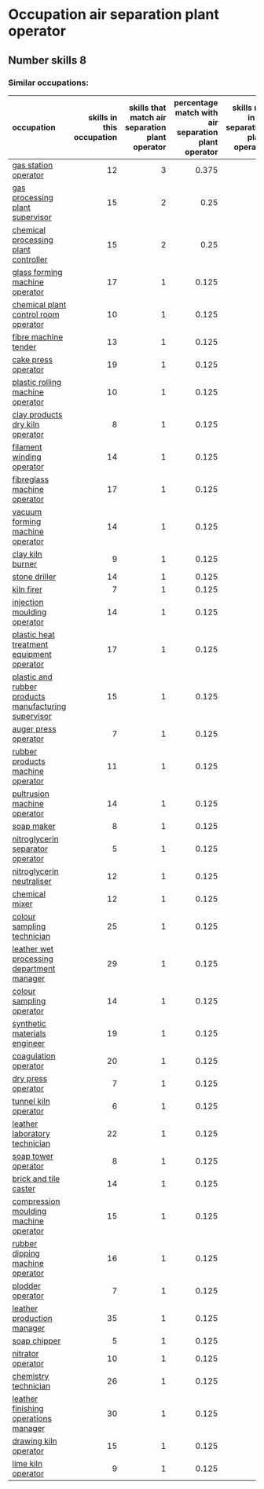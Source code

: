 # Occupation air separation plant operator
## Number skills 8
### Similar occupations:
| occupation                                                                                                      |   skills in this occupation |   skills that match air separation plant operator |   percentage match with air separation plant operator |   skills not in air separation plant operator |
|:----------------------------------------------------------------------------------------------------------------|----------------------------:|--------------------------------------------------:|------------------------------------------------------:|----------------------------------------------:|
| [gas station operator](gas_station_operator.md)                                                                 |                          12 |                                                 3 |                                                 0.375 |                                             9 |
| [gas processing plant supervisor](gas_processing_plant_supervisor.md)                                           |                          15 |                                                 2 |                                                 0.25  |                                            13 |
| [chemical processing plant controller](chemical_processing_plant_controller.md)                                 |                          15 |                                                 2 |                                                 0.25  |                                            13 |
| [glass forming machine operator](glass_forming_machine_operator.md)                                             |                          17 |                                                 1 |                                                 0.125 |                                            16 |
| [chemical plant control room operator](chemical_plant_control_room_operator.md)                                 |                          10 |                                                 1 |                                                 0.125 |                                             9 |
| [fibre machine tender](fibre_machine_tender.md)                                                                 |                          13 |                                                 1 |                                                 0.125 |                                            12 |
| [cake press operator](cake_press_operator.md)                                                                   |                          19 |                                                 1 |                                                 0.125 |                                            18 |
| [plastic rolling machine operator](plastic_rolling_machine_operator.md)                                         |                          10 |                                                 1 |                                                 0.125 |                                             9 |
| [clay products dry kiln operator](clay_products_dry_kiln_operator.md)                                           |                           8 |                                                 1 |                                                 0.125 |                                             7 |
| [filament winding operator](filament_winding_operator.md)                                                       |                          14 |                                                 1 |                                                 0.125 |                                            13 |
| [fibreglass machine operator](fibreglass_machine_operator.md)                                                   |                          17 |                                                 1 |                                                 0.125 |                                            16 |
| [vacuum forming machine operator](vacuum_forming_machine_operator.md)                                           |                          14 |                                                 1 |                                                 0.125 |                                            13 |
| [clay kiln burner](clay_kiln_burner.md)                                                                         |                           9 |                                                 1 |                                                 0.125 |                                             8 |
| [stone driller](stone_driller.md)                                                                               |                          14 |                                                 1 |                                                 0.125 |                                            13 |
| [kiln firer](kiln_firer.md)                                                                                     |                           7 |                                                 1 |                                                 0.125 |                                             6 |
| [injection moulding operator](injection_moulding_operator.md)                                                   |                          14 |                                                 1 |                                                 0.125 |                                            13 |
| [plastic heat treatment equipment operator](plastic_heat_treatment_equipment_operator.md)                       |                          17 |                                                 1 |                                                 0.125 |                                            16 |
| [plastic and rubber products manufacturing supervisor](plastic_and_rubber_products_manufacturing_supervisor.md) |                          15 |                                                 1 |                                                 0.125 |                                            14 |
| [auger press operator](auger_press_operator.md)                                                                 |                           7 |                                                 1 |                                                 0.125 |                                             6 |
| [rubber products machine operator](rubber_products_machine_operator.md)                                         |                          11 |                                                 1 |                                                 0.125 |                                            10 |
| [pultrusion machine operator](pultrusion_machine_operator.md)                                                   |                          14 |                                                 1 |                                                 0.125 |                                            13 |
| [soap maker](soap_maker.md)                                                                                     |                           8 |                                                 1 |                                                 0.125 |                                             7 |
| [nitroglycerin separator operator](nitroglycerin_separator_operator.md)                                         |                           5 |                                                 1 |                                                 0.125 |                                             4 |
| [nitroglycerin neutraliser](nitroglycerin_neutraliser.md)                                                       |                          12 |                                                 1 |                                                 0.125 |                                            11 |
| [chemical mixer](chemical_mixer.md)                                                                             |                          12 |                                                 1 |                                                 0.125 |                                            11 |
| [colour sampling technician](colour_sampling_technician.md)                                                     |                          25 |                                                 1 |                                                 0.125 |                                            24 |
| [leather wet processing department manager](leather_wet_processing_department_manager.md)                       |                          29 |                                                 1 |                                                 0.125 |                                            28 |
| [colour sampling operator](colour_sampling_operator.md)                                                         |                          14 |                                                 1 |                                                 0.125 |                                            13 |
| [synthetic materials engineer](synthetic_materials_engineer.md)                                                 |                          19 |                                                 1 |                                                 0.125 |                                            18 |
| [coagulation operator](coagulation_operator.md)                                                                 |                          20 |                                                 1 |                                                 0.125 |                                            19 |
| [dry press operator](dry_press_operator.md)                                                                     |                           7 |                                                 1 |                                                 0.125 |                                             6 |
| [tunnel kiln operator](tunnel_kiln_operator.md)                                                                 |                           6 |                                                 1 |                                                 0.125 |                                             5 |
| [leather laboratory technician](leather_laboratory_technician.md)                                               |                          22 |                                                 1 |                                                 0.125 |                                            21 |
| [soap tower operator](soap_tower_operator.md)                                                                   |                           8 |                                                 1 |                                                 0.125 |                                             7 |
| [brick and tile caster](brick_and_tile_caster.md)                                                               |                          14 |                                                 1 |                                                 0.125 |                                            13 |
| [compression moulding machine operator](compression_moulding_machine_operator.md)                               |                          15 |                                                 1 |                                                 0.125 |                                            14 |
| [rubber dipping machine operator](rubber_dipping_machine_operator.md)                                           |                          16 |                                                 1 |                                                 0.125 |                                            15 |
| [plodder operator](plodder_operator.md)                                                                         |                           7 |                                                 1 |                                                 0.125 |                                             6 |
| [leather production manager](leather_production_manager.md)                                                     |                          35 |                                                 1 |                                                 0.125 |                                            34 |
| [soap chipper](soap_chipper.md)                                                                                 |                           5 |                                                 1 |                                                 0.125 |                                             4 |
| [nitrator operator](nitrator_operator.md)                                                                       |                          10 |                                                 1 |                                                 0.125 |                                             9 |
| [chemistry technician](chemistry_technician.md)                                                                 |                          26 |                                                 1 |                                                 0.125 |                                            25 |
| [leather finishing operations manager](leather_finishing_operations_manager.md)                                 |                          30 |                                                 1 |                                                 0.125 |                                            29 |
| [drawing kiln operator](drawing_kiln_operator.md)                                                               |                          15 |                                                 1 |                                                 0.125 |                                            14 |
| [lime kiln operator](lime_kiln_operator.md)                                                                     |                           9 |                                                 1 |                                                 0.125 |                                             8 |
